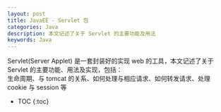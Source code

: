 ```yaml
---
layout: post
title: JavaEE - Servlet 包
categories: Java
description: 本文记述了关于 Servlet 的主要功能及用法
keywords: Java
---
```


Servlet(Server Applet) 是一套封装好的实现 web 的工具，本文记述了关于 Servlet 的主要功能、用法及实现，包括：  
生命周期、与 tomcat 的关系、如何处理与相应请求、如何转发请求、处理 cookie 与 session 等

* TOC
{:toc}

